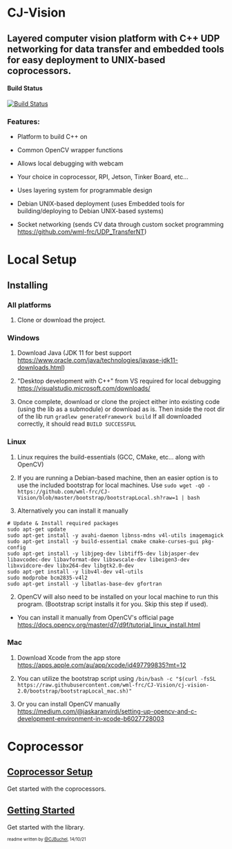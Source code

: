 # CJ-Vision

## Layered computer vision platform with C++ UDP networking for data transfer and embedded tools for easy deployment to UNIX-based coprocessors.

#### Build Status
[![Build Status](https://dev.azure.com/ConnorBuchel0890/WML/_apis/build/status/wml-frc.CJ-Vision?branchName=master)](https://dev.azure.com/ConnorBuchel0890/WML/_build/latest?definitionId=12&branchName=master)

### Features:
- Platform to build C++ on

- Common OpenCV wrapper functions

- Allows local debugging with webcam

- Your choice in coprocessor, RPI, Jetson, Tinker Board, etc...

- Uses layering system for programmable design

- Debian UNIX-based deployment (uses Embedded tools for building/deploying to Debian UNIX-based systems)

- Socket networking (sends CV data through custom socket programming https://github.com/wml-frc/UDP_TransferNT)

# Local Setup

## Installing

### All platforms
1. Clone or download the project.

### Windows
1. Download Java (JDK 11 for best support https://www.oracle.com/java/technologies/javase-jdk11-downloads.html)

2. "Desktop development with C++" from VS required for local debugging https://visualstudio.microsoft.com/downloads/

2. Once complete, download or clone the project either into existing code (using the lib as a submodule) or download as is.
Then inside the root dir of the lib run `gradlew generateFramework build`
If all downloaded correctly, it should read `BUILD SUCCESSFUL`

### Linux
1. Linux requires the build-essentials (GCC, CMake, etc... along with OpenCV)

2. If you are running a Debian-based machine, then an easier option is to use the included bootstrap for local machines. Use `sudo wget -qO - https://github.com/wml-frc/CJ-Vision/blob/master/bootstrap/bootstrapLocal.sh?raw=1 | bash`

1. Alternatively you can install it manually
```shell
# Update & Install required packages
sudo apt-get update
sudo apt-get install -y avahi-daemon libnss-mdns v4l-utils imagemagick
sudo apt-get install -y build-essential cmake cmake-curses-gui pkg-config
sudo apt-get install -y libjpeg-dev libtiff5-dev libjasper-dev libavcodec-dev libavformat-dev libswscale-dev libeigen3-dev libxvidcore-dev libx264-dev libgtk2.0-dev
sudo apt-get install -y libv4l-dev v4l-utils
sudo modprobe bcm2835-v4l2
sudo apt-get install -y libatlas-base-dev gfortran
```

2. OpenCV will also need to be installed on your local machine to run this program. (Bootstrap script installs it for you. Skip this step if used).
- You can install it manually from OpenCV's official page https://docs.opencv.org/master/d7/d9f/tutorial_linux_install.html

### Mac
1. Download Xcode from the app store https://apps.apple.com/au/app/xcode/id497799835?mt=12

2. You can utilize the bootstrap script using `/bin/bash -c "$(curl -fsSL https://raw.githubusercontent.com/wml-frc/CJ-Vision/cj-vision-2.0/bootstrap/bootstrapLocal_mac.sh)"`

1. Or you can install OpenCV manually https://medium.com/@jaskaranvirdi/setting-up-opencv-and-c-development-environment-in-xcode-b6027728003


# Coprocessor
## [Coprocessor Setup](docs/coproc.md)
Get started with the coprocessors.

## [Getting Started](docs/gettingStarted.md)
Get started with the library.

<sub><sup>readme written by [@CJBuchel](https://github.com/CJBuchel), 14/10/21</sup></sub>
